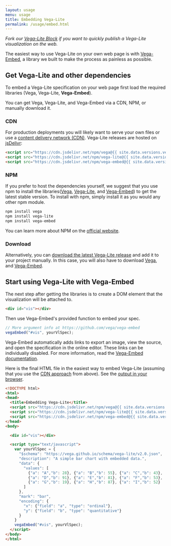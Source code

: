 ```yaml
---
layout: usage
menu: usage
title: Embedding Vega-Lite
permalink: /usage/embed.html
---
```


*Fork our [Vega-Lite Block](https://bl.ocks.org/domoritz/455e1c7872c4b38a58b90df0c3d7b1b9) if you want to quickly publish a Vega-Lite visualization on the web.*

The easiest way to use Vega-Lite on your own web page is with [Vega-Embed](https://github.com/vega/vega-embed), a library we built to make the process as painless as possible.

## Get Vega-Lite and other dependencies

To embed a Vega-Lite specification on your web page first load the required libraries (Vega, Vega-Lite, **Vega-Embed**).

You can get Vega, Vega-Lite, and Vega-Embed via a CDN, NPM, or manually download it.

### CDN

For production deployments you will likely want to serve your own files or use a [content delivery network (CDN)](https://en.wikipedia.org/wiki/Content_delivery_network). Vega-Lite releases are hosted on [jsDelivr](https://www.jsdelivr.com/package/npm/vega-lite):

```html
<script src="https://cdn.jsdelivr.net/npm/vega@{{ site.data.versions.vega }}"></script>
<script src="https://cdn.jsdelivr.net/npm/vega-lite@{{ site.data.versions.vega-lite }}"></script>
<script src="https://cdn.jsdelivr.net/npm/vega-embed@{{ site.data.versions.vega-embed }}"></script>
```

### NPM

If you prefer to host the dependencies yourself, we suggest that you use npm to install the libraries([Vega](https://www.npmjs.com/package/vega), [Vega-Lite](https://www.npmjs.com/package/vega-lite), and [Vega-Embed](https://www.npmjs.com/package/vega-embed)) to get the latest stable version. To install with npm, simply install it as you would any other npm module.

```sh
npm install vega
npm install vega-lite
npm install vega-embed
```

You can learn more about NPM on the [official website](https://docs.npmjs.com/getting-started/what-is-npm).

### Download

Alternatively, you can [download the latest Vega-Lite release](https://github.com/vega/vega-lite/releases/latest) and add it to your project manually.  In this case, you will also have to download [Vega](https://github.com/vega/vega/releases/latest), and [Vega-Embed](https://github.com/vega/vega-embed/releases/latest).

## Start using Vega-Lite with Vega-Embed

The next step after getting the libraries is to create a DOM element that the visualization will be attached to.

```html
<div id="vis"></div>
```

Then use Vega-Embed's provided function to embed your spec.

```js
// More argument info at https://github.com/vega/vega-embed
vegaEmbed("#vis", yourVlSpec);
```

Vega-Embed automatically adds links to export an image, view the source, and open the specification in the online editor. These links can be individually disabled. For more information, read the [Vega-Embed documentation](https://github.com/vega/vega-embed).

Here is the final HTML file in the easiest way to embed Vega-Lite (assuming that you use the [CDN approach](#cdn) from above). See the [output in your browser]({{site.baseurl}}/site/demo.html).

```html
<!DOCTYPE html>
<html>
<head>
  <title>Embedding Vega-Lite</title>
  <script src="https://cdn.jsdelivr.net/npm/vega@{{ site.data.versions.vega }}"></script>
  <script src="https://cdn.jsdelivr.net/npm/vega-lite@{{ site.data.versions.vega-lite }}"></script>
  <script src="https://cdn.jsdelivr.net/npm/vega-embed@{{ site.data.versions.vega-embed }}"></script>
</head>
<body>

  <div id="vis"></div>

  <script type="text/javascript">
    var yourVlSpec = {
      "$schema": "https://vega.github.io/schema/vega-lite/v2.0.json",
      "description": "A simple bar chart with embedded data.",
      "data": {
        "values": [
          {"a": "A","b": 28}, {"a": "B","b": 55}, {"a": "C","b": 43},
          {"a": "D","b": 91}, {"a": "E","b": 81}, {"a": "F","b": 53},
          {"a": "G","b": 19}, {"a": "H","b": 87}, {"a": "I","b": 52}
        ]
      },
      "mark": "bar",
      "encoding": {
        "x": {"field": "a", "type": "ordinal"},
        "y": {"field": "b", "type": "quantitative"}
      }
    }
    vegaEmbed("#vis", yourVlSpec);
  </script>
</body>
</html>
```
